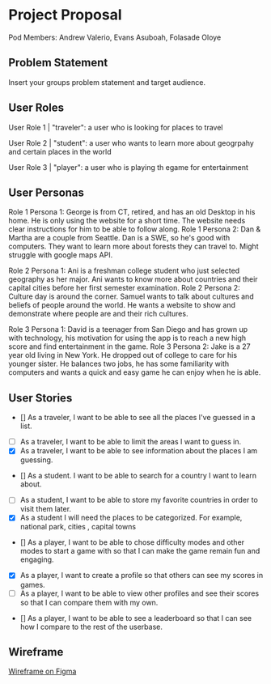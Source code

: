 # Project Proposal

Pod Members: Andrew Valerio, Evans Asuboah, Folasade Oloye

## Problem Statement

Insert your groups problem statement and target audience.

## User Roles

User Role 1 | "traveler": a user who is looking for places to travel

User Role 2 | "student": a user who wants to learn more about geogrpahy and certain places in the world

User Role 3 | "player": a user who is playing th egame for entertainment

## User Personas

Role 1 Persona 1: George is from CT, retired, and has an old Desktop in his home. He is only using the website for a short time. The website needs clear instructions for him to be able to follow along.
Role 1 Persona 2: Dan & Martha are a couple from Seattle. Dan is a SWE, so he's good with computers. They want to learn more about forests they can travel to. Might struggle with google maps API.

Role 2 Persona 1: Ani is a freshman college student who just selected geography as her major. Ani wants to know more about countries and their capital cities before her first semester examination.
Role 2 Persona 2: Culture day is around the corner. Samuel wants to talk about cultures and beliefs of people around the world. He wants a website to show and demonstrate where people are and their rich cultures.

Role 3 Persona 1: David is a teenager from San Diego and has grown up with technology, his motivation for using the app is to reach a new high score and find entertainment in the game.
Role 3 Persona 2: Jake is a 27 year old living in New York. He dropped out of college to care for his younger sister. He balances two jobs, he has some familiarity with computers and wants a quick and easy game he can enjoy when he is able.

## User Stories


- []  As a traveler, I want to be able to see all the places I've guessed in a list.
- [ ] As a traveler, I want to be able to limit the areas I want to guess in.
- [x] As a traveler, I want to be able to see information about the places I am guessing.
- [] As a student. I want to be able to search for a country I want to learn about.
- [ ] As a student, I want to be able to store my favorite countries in order to visit them later.
- [x] As a student I will need the places to be categorized. For example, national park, cities , capital towns
- [] As a player, I want to be able to chose difficulty modes and other modes to start a game with so that I can make the game remain fun and engaging.
- [x] As a player, I want to create a profile so that others can see my scores in games. 
- [ ] As a player, I want to be able to view other profiles and see their scores so that I can compare them with my own.
- []  As a player, I want to be able to see a leaderboard so that I can see how I compare to the rest of the userbase.




## Wireframe 

[Wireframe on Figma](https://www.figma.com/proto/XsJcRBAIbN0YkjsIXjSQll/Capstone-Project---TerraLearn?node-id=10%3A14&scaling=scale-down&page-id=0%3A1&starting-point-node-id=0%3A3 
)

